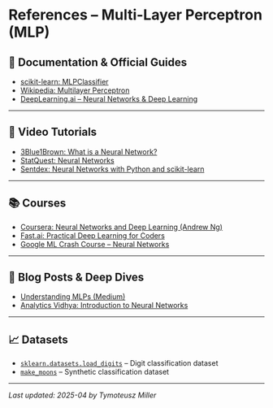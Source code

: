 # References – Multi-Layer Perceptron (MLP)

## 📘 Documentation & Official Guides

- [scikit-learn: MLPClassifier](https://scikit-learn.org/stable/modules/generated/sklearn.neural_network.MLPClassifier.html)
- [Wikipedia: Multilayer Perceptron](https://en.wikipedia.org/wiki/Multilayer_perceptron)
- [DeepLearning.ai – Neural Networks & Deep Learning](https://www.deeplearning.ai/programs/)

---

## 🎥 Video Tutorials

- [3Blue1Brown: What is a Neural Network?](https://www.youtube.com/watch?v=aircAruvnKk)
- [StatQuest: Neural Networks](https://www.youtube.com/watch?v=brwgBf6VB0I)
- [Sentdex: Neural Networks with Python and scikit-learn](https://www.youtube.com/watch?v=1g6zA2HWH4U)

---

## 📚 Courses

- [Coursera: Neural Networks and Deep Learning (Andrew Ng)](https://www.coursera.org/learn/neural-networks-deep-learning)
- [Fast.ai: Practical Deep Learning for Coders](https://course.fast.ai/)
- [Google ML Crash Course – Neural Networks](https://developers.google.com/machine-learning/crash-course/first-steps-with-tensorflow)

---

## 🧠 Blog Posts & Deep Dives

- [Understanding MLPs (Medium)](https://towardsdatascience.com/multi-layer-perceptrons-and-backpropagation-from-scratch-6c563f17129)
- [Analytics Vidhya: Introduction to Neural Networks](https://www.analyticsvidhya.com/blog/2021/09/a-beginners-guide-to-neural-networks-in-machine-learning/)

---

## 📈 Datasets

- [`sklearn.datasets.load_digits`](https://scikit-learn.org/stable/modules/generated/sklearn.datasets.load_digits.html) – Digit classification dataset
- [`make_moons`](https://scikit-learn.org/stable/modules/generated/sklearn.datasets.make_moons.html) – Synthetic classification dataset

---

_Last updated: 2025-04 by Tymoteusz Miller_
